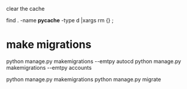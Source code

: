 
clear the cache

find . -name __pycache__ -type d |xargs rm {} \;

# make migrations

python manage.py makemigrations --emtpy autocd
python manage.py makemigrations --emtpy accounts

python manage.py makemigrations
python manage.py migrate

